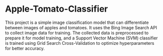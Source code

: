 # Apple-Tomato-Classifier

This project is a simple image classification model that can differentiate between images of apples and tomatoes. It uses the Bing Image Search API to collect image data for training. The collected data is preprocessed to prepare it for model training, and a Support Vector Machine (SVM) classifier is trained using Grid Search Cross-Validation to optimize hyperparameters for better accuracy.
